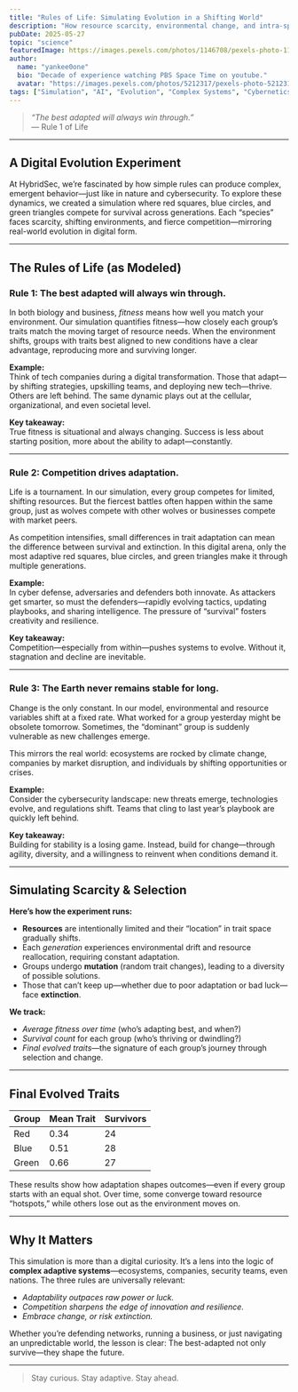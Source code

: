 ```yaml
---
title: "Rules of Life: Simulating Evolution in a Shifting World"
description: "How resource scarcity, environmental change, and intra-species competition shape adaptive success—visualized through generative simulation."
pubDate: 2025-05-27
topic: "science"
featuredImage: https://images.pexels.com/photos/1146708/pexels-photo-1146708.jpeg
author:
  name: "yankee0one"
  bio: "Decade of experience watching PBS Space Time on youtube."
  avatar: "https://images.pexels.com/photos/5212317/pexels-photo-5212317.jpeg"
tags: ["Simulation", "AI", "Evolution", "Complex Systems", "Cybernetics"]
---
```


> *“The best adapted will always win through.”*  
> — Rule 1 of Life

---

## A Digital Evolution Experiment

At HybridSec, we’re fascinated by how simple rules can produce complex, emergent behavior—just like in nature and cybersecurity. To explore these dynamics, we created a simulation where red squares, blue circles, and green triangles compete for survival across generations. Each “species” faces scarcity, shifting environments, and fierce competition—mirroring real-world evolution in digital form.


---

## The Rules of Life (as Modeled)

### **Rule 1: The best adapted will always win through.**

In both biology and business, *fitness* means how well you match your environment. Our simulation quantifies fitness—how closely each group’s traits match the moving target of resource needs. When the environment shifts, groups with traits best aligned to new conditions have a clear advantage, reproducing more and surviving longer.

**Example:**  
Think of tech companies during a digital transformation. Those that adapt—by shifting strategies, upskilling teams, and deploying new tech—thrive. Others are left behind. The same dynamic plays out at the cellular, organizational, and even societal level.

**Key takeaway:**  
True fitness is situational and always changing. Success is less about starting position, more about the ability to adapt—constantly.

---

### **Rule 2: Competition drives adaptation.**

Life is a tournament. In our simulation, every group competes for limited, shifting resources. But the fiercest battles often happen within the same group, just as wolves compete with other wolves or businesses compete with market peers.

As competition intensifies, small differences in trait adaptation can mean the difference between survival and extinction. In this digital arena, only the most adaptive red squares, blue circles, and green triangles make it through multiple generations.

**Example:**  
In cyber defense, adversaries and defenders both innovate. As attackers get smarter, so must the defenders—rapidly evolving tactics, updating playbooks, and sharing intelligence. The pressure of “survival” fosters creativity and resilience.

**Key takeaway:**  
Competition—especially from within—pushes systems to evolve. Without it, stagnation and decline are inevitable.

---

### **Rule 3: The Earth never remains stable for long.**

Change is the only constant. In our model, environmental and resource variables shift at a fixed rate. What worked for a group yesterday might be obsolete tomorrow. Sometimes, the “dominant” group is suddenly vulnerable as new challenges emerge.

This mirrors the real world: ecosystems are rocked by climate change, companies by market disruption, and individuals by shifting opportunities or crises.

**Example:**  
Consider the cybersecurity landscape: new threats emerge, technologies evolve, and regulations shift. Teams that cling to last year’s playbook are quickly left behind.

**Key takeaway:**  
Building for stability is a losing game. Instead, build for change—through agility, diversity, and a willingness to reinvent when conditions demand it.

---

## Simulating Scarcity & Selection

**Here’s how the experiment runs:**  
- **Resources** are intentionally limited and their “location” in trait space gradually shifts.
- Each *generation* experiences environmental drift and resource reallocation, requiring constant adaptation.
- Groups undergo **mutation** (random trait changes), leading to a diversity of possible solutions.
- Those that can’t keep up—whether due to poor adaptation or bad luck—face **extinction**.

**We track:**  
- *Average fitness over time* (who’s adapting best, and when?)  
- *Survival count* for each group (who’s thriving or dwindling?)  
- *Final evolved traits*—the signature of each group’s journey through selection and change.

---

## Final Evolved Traits

| Group | Mean Trait | Survivors |
|-------|------------|-----------|
| Red   | 0.34       | 24        |
| Blue  | 0.51       | 28        |
| Green | 0.66       | 27        |

These results show how adaptation shapes outcomes—even if every group starts with an equal shot. Over time, some converge toward resource “hotspots,” while others lose out as the environment moves on.

---

## Why It Matters

This simulation is more than a digital curiosity. It’s a lens into the logic of **complex adaptive systems**—ecosystems, companies, security teams, even nations. The three rules are universally relevant:

- *Adaptability outpaces raw power or luck.*
- *Competition sharpens the edge of innovation and resilience.*
- *Embrace change, or risk extinction.*

Whether you’re defending networks, running a business, or just navigating an unpredictable world, the lesson is clear: The best-adapted not only survive—they shape the future.

---

> Stay curious. Stay adaptive. Stay ahead.
